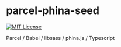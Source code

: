 # parcel-phina-seed

[![MIT License](http://img.shields.io/badge/license-MIT-blue.svg?style=flat)](https://github.com/sc-ariman/tool/blob/master/LICENSE)

Parcel / Babel / libsass / phina.js / Typescript